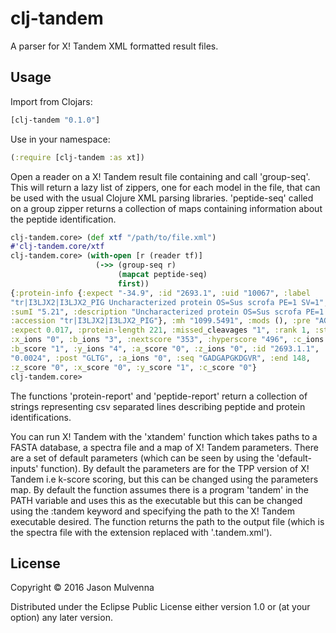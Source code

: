 # clj-tandem

A parser for X! Tandem XML formatted result files.

## Usage

Import from Clojars:

```clojure
[clj-tandem "0.1.0"]
```

Use in your namespace:

```clojure
(:require [clj-tandem :as xt])
```

Open a reader on a X! Tandem result file containing and call
'group-seq'. This will return a lazy list of zippers, one for each
model in the file, that can be used with the usual Clojure XML parsing
libraries. 'peptide-seq' called on a group zipper returns a collection
of maps containing information about the peptide identification.

```clojure
clj-tandem.core> (def xtf "/path/to/file.xml")
#'clj-tandem.core/xtf
clj-tandem.core> (with-open [r (reader tf)]
                   (->> (group-seq r)
                        (mapcat peptide-seq)
                        first))
{:protein-info {:expect "-34.9", :id "2693.1", :uid "10067", :label
"tr|I3LJX2|I3LJX2_PIG Uncharacterized protein OS=Sus scrofa PE=1 SV=1",
:sumI "5.21", :description "Uncharacterized protein OS=Sus scrofa PE=1 SV=1",
:accession "tr|I3LJX2|I3LJX2_PIG"}, :mh "1099.5491", :mods (), :pre "AGPK",
:expect 0.017, :protein-length 221, :missed_cleavages "1", :rank 1, :start 137,
:x_ions "0", :b_ions "3", :nextscore "353", :hyperscore "496", :c_ions "0",
:b_score "1", :y_ions "4", :a_score "0", :z_ions "0", :id "2693.1.1", :delta
"0.0024", :post "GLTG", :a_ions "0", :seq "GADGAPGKDGVR", :end 148,
:z_score "0", :x_score "0", :y_score "1", :c_score "0"}
clj-tandem.core> 
```

The functions 'protein-report' and 'peptide-report' return a
collection of strings representing csv separated lines describing
peptide and protein identifications.

You can run X! Tandem with the 'xtandem' function which takes paths to
a FASTA database, a spectra file and a map of X! Tandem
parameters. There are a set of default parameters (which can be seen
by using the 'default-inputs' function). By default the parameters are
for the TPP version of X! Tandem i.e k-score scoring, but this can be
changed using the parameters map. By default the function assumes
there is a program 'tandem' in the PATH variable and uses this as the
executable but this can be changed using the :tandem keyword and
specifying the path to the X! Tandem executable desired. The function
returns the path to the output file (which is the spectra file with
the extension replaced with '.tandem.xml').

## License

Copyright © 2016 Jason Mulvenna

Distributed under the Eclipse Public License either version 1.0 or (at
your option) any later version.
